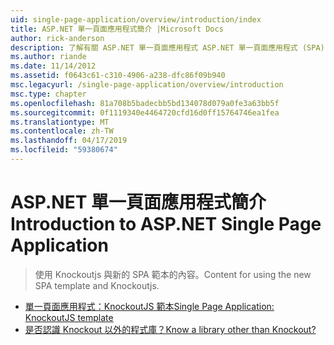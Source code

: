 ```yaml
---
uid: single-page-application/overview/introduction/index
title: ASP.NET 單一頁面應用程式簡介 |Microsoft Docs
author: rick-anderson
description: 了解有關 ASP.NET 單一頁面應用程式 ASP.NET 單一頁面應用程式 (SPA) 可協助您建置應用程式包含大量的用戶端 interacti...
ms.author: riande
ms.date: 11/14/2012
ms.assetid: f0643c61-c310-4906-a238-dfc86f09b940
msc.legacyurl: /single-page-application/overview/introduction
msc.type: chapter
ms.openlocfilehash: 81a708b5badecbb5bd134078d079a0fe3a63bb5f
ms.sourcegitcommit: 0f1119340e4464720cfd16d0ff15764746ea1fea
ms.translationtype: MT
ms.contentlocale: zh-TW
ms.lasthandoff: 04/17/2019
ms.locfileid: "59380674"
---
```

# <a name="introduction-to-aspnet-single-page-application"></a><span data-ttu-id="0015e-103">ASP.NET 單一頁面應用程式簡介</span><span class="sxs-lookup"><span data-stu-id="0015e-103">Introduction to ASP.NET Single Page Application</span></span>

> <span data-ttu-id="0015e-104">使用 Knockoutjs 與新的 SPA 範本的內容。</span><span class="sxs-lookup"><span data-stu-id="0015e-104">Content for using the new SPA template and Knockoutjs.</span></span>


- [<span data-ttu-id="0015e-105">單一頁面應用程式：KnockoutJS 範本</span><span class="sxs-lookup"><span data-stu-id="0015e-105">Single Page Application: KnockoutJS template</span></span>](knockoutjs-template.md)
- [<span data-ttu-id="0015e-106">是否認識 Knockout 以外的程式庫？</span><span class="sxs-lookup"><span data-stu-id="0015e-106">Know a library other than Knockout?</span></span>](other-libraries.md)
